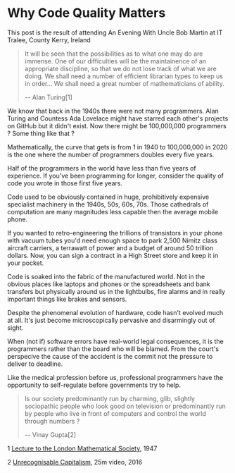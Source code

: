 # Why Code Quality Matters

This post is the result of attending An Evening With Uncle Bob Martin at IT Tralee, County Kerry, Ireland

> It  will  be  seen  that  the  possibilities  as  to  what  one  may  do  are  immense.  One  of  our  difficulties  will  be  the  maintainence  of  an  appropriate  discipline,  so  that  we  do  not  lose  track  of  what  we  are  doing.  We  shall  need  a  number  of  efficient  librarian types to keep us in order... We  shall need a great number of mathematicians of ability.
> 
> -- Alan Turing[1]

We know that back in the 1940s there were not many programmers. Alan Turing and Countess Ada Lovelace might have starred each other's projects on GitHub but it didn't exist. Now there might be 100,000,000 programmers ?  Some thing like that ?

Mathematically, the curve that gets is from 1 in 1940 to 100,000,000 in 2020 is the one where the number of programmers doubles every five years.

Half of the programmers in the world have less than five years of experience. If you've been programming for longer, consider the quality of code you wrote in those first five years.

Code used to be obviously contained in huge, prohibitively expensive specialist machinery in the 1940s, 50s, 60s, 70s.  Those cathedrals of computation are many magnitudes less capable then the average mobile phone.

If you wanted to retro-engineering the trillions of transistors in your phone with vacuum tubes you'd need enough space to park 2,500 Nimitz class aircraft carriers, a terrawatt of power and a budget of around 50 trillion dollars.  Now, you can sign a contract in a High Street store and keep it in your pocket.

Code is soaked into the fabric of the manufactured world.  Not in the obvious places like laptops and phones or the spreadsheets and bank transfers but physically around us in the lightbulbs, fire alarms and in really important things like brakes and sensors.

Despite the phenomenal evolution of hardware, code hasn't evolved much at all.  It's just become microscopically pervasive and disarmingly out of sight.

When (not if) software errors have real-world legal consequences, it is the programmers rather than the board who will be blamed.  From the court's perspecive the cause of the accident is the commit not the pressure to deliver to deadline.  

Like the medical profession before us, professional programmers have the opportunity to self-regulate before governments try to help.

> Is our society predominantly run by charming, glib, slightly sociopathic people who look good on television or predominantly run by people who live in front of computers and control the world through numbers ?
> 
> -- Vinay Gupta[2]

1 [Lecture to the London Mathematical Society](http://www.turingarchive.org/browse.php/B/1), 1947

2 [Unrecognisable Capitalism](https://vimeo.com/161183966), 25m video, 2016


